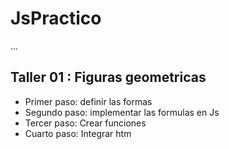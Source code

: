 # JsPractico

...
## Taller 01 : Figuras geometricas

- Primer paso: definir las formas 
- Segundo paso: implementar las formulas en Js
- Tercer paso: Crear funciones
- Cuarto paso: Integrar htm